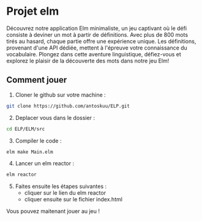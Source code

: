 # Projet elm

Découvrez notre application Elm minimaliste, un jeu captivant où le défi consiste à deviner un mot à partir de définitions. 
Avec plus de 800 mots tirés au hasard, chaque partie offre une expérience unique. Les définitions, provenant d'une API dédiée, mettent à l'épreuve votre connaissance du vocabulaire. 
Plongez dans cette aventure linguistique, défiez-vous et explorez le plaisir de la découverte des mots dans notre jeu Elm!

## Comment jouer

1) Cloner le github sur votre machine : 

``` bash
git clone https://github.com/antoskuu/ELP.git
```

2) Deplacer vous dans le dossier :

``` bash
cd ELP/ELM/src
```

3) Compiler le code :

``` bash
elm make Main.elm
```

4) Lancer un elm reactor :

``` bash
elm reactor
```

5) Faites ensuite les étapes suivantes :
   - cliquer sur le lien du elm reactor
   - cliquer ensuite sur le fichier index.html
  
Vous pouvez maitenant jouer au jeu ! 
